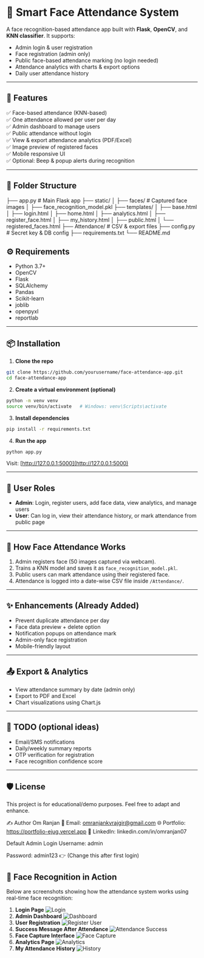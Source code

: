 
# 🧠 Smart Face Attendance System

A face recognition-based attendance app built with **Flask**, **OpenCV**, and **KNN classifier**. It supports:
- Admin login & user registration
- Face registration (admin only)
- Public face-based attendance marking (no login needed)
- Attendance analytics with charts & export options
- Daily user attendance history

---

## 🚀 Features

✅ Face-based attendance (KNN-based)  
✅ One attendance allowed per user per day  
✅ Admin dashboard to manage users  
✅ Public attendance without login  
✅ View & export attendance analytics (PDF/Excel)  
✅ Image preview of registered faces  
✅ Mobile responsive UI  
✅ Optional: Beep & popup alerts during recognition

---
## 📂 Folder Structure

├── app.py # Main Flask app
├── static/
│ ├── faces/ # Captured face images
│ ├── face_recognition_model.pkl
├── templates/
│ ├── base.html
│ ├── login.html
│ ├── home.html
│ ├── analytics.html
│ ├── register_face.html
│ ├── my_history.html
│ ├── public.html
│ └── registered_faces.html
├── Attendance/ # CSV & export files
├── config.py # Secret key & DB config
├── requirements.txt
└── README.md

## ⚙️ Requirements

- Python 3.7+
- OpenCV
- Flask
- SQLAlchemy
- Pandas
- Scikit-learn
- joblib
- openpyxl
- reportlab

---

## 📦 Installation

1. **Clone the repo**
```bash
git clone https://github.com/yourusername/face-attendance-app.git
cd face-attendance-app
```

2. **Create a virtual environment (optional)**
```bash
python -m venv venv
source venv/bin/activate   # Windows: venv\Scripts\activate
```

3. **Install dependencies**
```bash
pip install -r requirements.txt
```

4. **Run the app**
```bash
python app.py
```

Visit: [http://127.0.0.1:5000](http://127.0.0.1:5000)

---

## 👤 User Roles

- **Admin**: Login, register users, add face data, view analytics, and manage users
- **User**: Can log in, view their attendance history, or mark attendance from public page

---

## 📸 How Face Attendance Works

1. Admin registers face (50 images captured via webcam).
2. Trains a KNN model and saves it as `face_recognition_model.pkl`.
3. Public users can mark attendance using their registered face.
4. Attendance is logged into a date-wise CSV file inside `/Attendance/`.

---

## ✨ Enhancements (Already Added)

- Prevent duplicate attendance per day
- Face data preview + delete option
- Notification popups on attendance mark
- Admin-only face registration
- Mobile-friendly layout

---

## 📤 Export & Analytics

- View attendance summary by date (admin only)
- Export to PDF and Excel
- Chart visualizations using Chart.js

---

## 📌 TODO (optional ideas)

- Email/SMS notifications
- Daily/weekly summary reports
- OTP verification for registration
- Face recognition confidence score

---

## 🛡️ License

This project is for educational/demo purposes. Feel free to adapt and enhance.

✍️ Author
Om Ranjan
📧 Email: omranjankvrajgir@gmail.com
🌐 Portfolio: https://portfolio-ejug.vercel.app
🔗 LinkedIn: linkedin.com/in/omranjan07

Default Admin Login
Username: admin

Password: admin123
👉 (Change this after first login)

## 📸 Face Recognition in Action

Below are screenshots showing how the attendance system works using real-time face recognition:

   1. **Login Page**
   ![Login](screenshots/demo3.png)
   2. **Admin Dashboard**
   ![Dashboard](screenshots/demo5.png)
   3. **User Registration**
   ![Register User](screenshots/demo1.png)
   4. **Success Message After Attendance**
   ![Attendance Success](screenshots/demo4.png)
   5. **Face Capture Interface**
   ![Face Capture](screenshots/demo2.png)
   6. **Analytics Page**
   ![Analytics](screenshots/demo8.png)
   8. **My Attendance History**
   ![History](screenshots/demo5.png)
